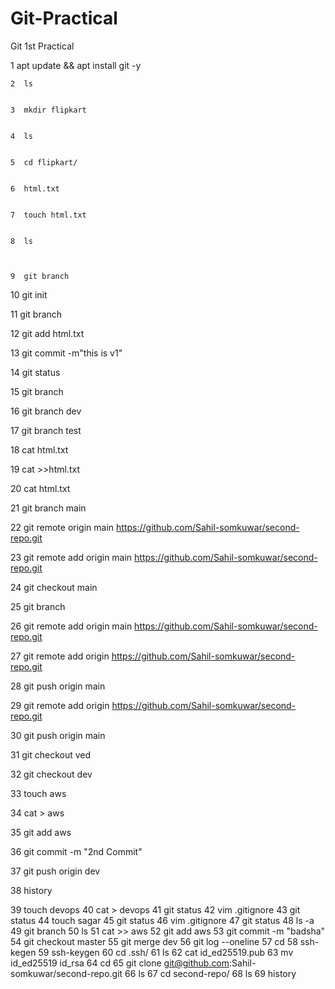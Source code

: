 # Git-Practical
Git 1st Practical



  1  apt update && apt install git -y

  
    2  ls

    
    3  mkdir flipkart

    
    4  ls

    
    5  cd flipkart/

    
    6  html.txt

    
    7  touch html.txt

    
    8  ls


  
    9  git branch

    
   10  git init

   
   11  git branch

   
   12  git add html.txt

   
   13  git commit -m"this is v1"

   
   14  git status

   
   15  git branch

   
   16  git branch dev

   
   17  git branch test

   
   18  cat html.txt

   
   19  cat >>html.txt


   
   20  cat html.txt

   
   21  git branch main

   
   22  git remote origin main https://github.com/Sahil-somkuwar/second-repo.git

   
   23  git remote add origin main https://github.com/Sahil-somkuwar/second-repo.git

   
   24  git checkout main

   
   25  git branch

   
   26  git remote add origin main https://github.com/Sahil-somkuwar/second-repo.git

   
   27  git remote add origin https://github.com/Sahil-somkuwar/second-repo.git

   
   28  git push origin main

   
   29  git remote add origin https://github.com/Sahil-somkuwar/second-repo.git

   
   30  git push origin main

   
   31  git checkout ved

   
   32  git checkout dev

   
   33  touch aws

   
   34  cat > aws


   35  git add aws

   
   36  git commit -m "2nd Commit"

   
   37  git push origin dev

   
   38  history

   
   39  touch devops
   40  cat > devops
   41  git status
   42  vim .gitignore
   43  git status
   44  touch sagar
   45  git status
   46  vim .gitignore
   47  git status
   48  ls -a
   49  git branch
   50  ls
   51  cat >> aws
   52  git add aws
   53  git commit -m "badsha"
   54  git checkout master
   55  git merge dev
   56  git log --oneline
   57  cd
   58  ssh-kegen
   59  ssh-keygen
   60  cd .ssh/
   61  ls
   62  cat id_ed25519.pub
   63  mv id_ed25519 id_rsa
   64  cd
   65  git clone git@github.com:Sahil-somkuwar/second-repo.git
   66  ls
   67  cd second-repo/
   68  ls
   69  history
